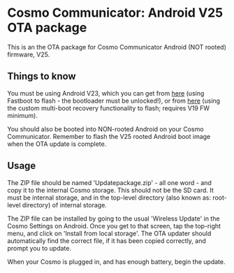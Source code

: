 Cosmo Communicator: Android V25 OTA package
===========================================

This is an the OTA package for Cosmo Communicator Android (NOT rooted)
firmware, V25.

## Things to know

You must be using Android V23, which you can get from [here][v23-community]
(using Fastboot to flash - the bootloader must be unlocked!), or from
[here][v23-planet] (using the custom multi-boot recovery functionality to
flash; requires V19 FW minimum).

You should also be booted into NON-rooted Android on your Cosmo Communicator.
Remember to flash the V25 rooted Android boot image when the OTA update is
complete.

## Usage

The ZIP file should be named 'Updatepackage.zip' - all one word - and copy it to
the internal Cosmo storage. This should not be the SD card. It must be internal
storage, and in the top-level directory (also known as: root-level directory) of
internal storage.

The ZIP file can be installed by going to the usual 'Wireless Update' in the
Cosmo Settings on Android. Once you get to that screen, tap the top-right
menu, and click on 'Install from local storage'. The OTA updater should
automatically find the correct file, if it has been copied correctly, and prompt
you to update.

When your Cosmo is plugged in, and has enough battery, begin the update.

[v23-community]: https://github.com/planet-community-org/cosmo-v23-android-stock-fw
[v23-planet]: https://support.planetcom.co.uk/index.php/Cosmo_Android_Firmware_Manual_Installation
